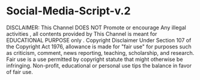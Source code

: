 # Social-Media-Script-v.2
DISCLAIMER: This Channel DOES NOT Promote or encourage Any illegal activities , all contents provided by This Channel is meant for EDUCATIONAL PURPOSE only .   Copyright Disclaimer Under Section 107 of the Copyright Act 1976, allowance is made for "fair use" for purposes such as criticism, comment, news reporting, teaching, scholarship, and research. Fair use is a use permitted by copyright statute that might otherwise be infringing. Non-profit, educational or personal use tips the balance in favor of fair use.
